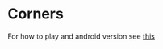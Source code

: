 # Corners 

For how to play and android version see 
[this](https://github.com/CliffBakalian/corners-android)
